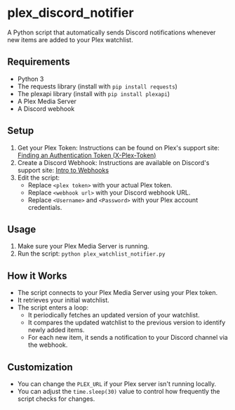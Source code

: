 # plex_discord_notifier

A Python script that automatically sends Discord notifications whenever new items are added to your Plex watchlist.

## Requirements

- Python 3
- The requests library (install with `pip install requests`)
- The plexapi library (install with `pip install plexapi`)
- A Plex Media Server
- A Discord webhook

## Setup

1. Get your Plex Token: Instructions can be found on Plex's support site: [Finding an Authentication Token (X-Plex-Token)](https://support.plex.tv/articles/204059436-finding-an-authentication-token-x-plex-token/)
2. Create a Discord Webhook: Instructions are available on Discord's support site: [Intro to Webhooks](https://support.discord.com/hc/en-us/articles/228383668-Intro-to-Webhooks)
3. Edit the script:
   - Replace `<plex token>` with your actual Plex token.
   - Replace `<webhook url>` with your Discord webhook URL.
   - Replace `<Username>` and `<Password>` with your Plex account credentials.

## Usage

1. Make sure your Plex Media Server is running.
2. Run the script: `python plex_watchlist_notifier.py`

## How it Works

- The script connects to your Plex Media Server using your Plex token.
- It retrieves your initial watchlist.
- The script enters a loop:
  - It periodically fetches an updated version of your watchlist.
  - It compares the updated watchlist to the previous version to identify newly added items.
  - For each new item, it sends a notification to your Discord channel via the webhook.

## Customization

- You can change the `PLEX_URL` if your Plex server isn't running locally.
- You can adjust the `time.sleep(30)` value to control how frequently the script checks for changes.
